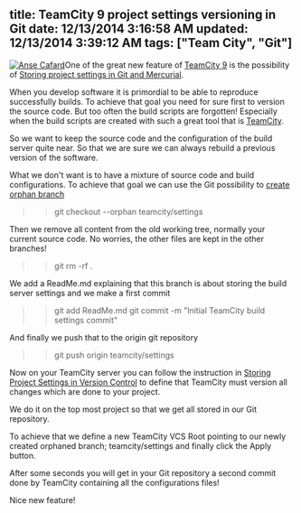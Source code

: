 title: TeamCity 9 project settings versioning in Git
date: 12/13/2014 3:16:58 AM
updated: 12/13/2014 3:39:12 AM
tags: ["Team City", "Git"]
---
[![Anse Cafard](https://farm8.staticflickr.com/7480/16005747085_1d45cdda13_m.jpg)](https://www.flickr.com/photos/laurentkempe/16005747085 "Anse Cafard by Laurent Kempé, on Flickr")One of the great new feature of [TeamCity 9](https://confluence.jetbrains.com/display/TCD9/What%27s+New+in+TeamCity+9.0) is the possibility of [Storing project settings in Git and Mercurial](https://confluence.jetbrains.com/display/TCD9/What%27s+New+in+TeamCity+9.0#What%27sNewinTeamCity9.0-StoringprojectsettingsinGitandMercurial).

When you develop software it is primordial to be able to reproduce successfully builds. To achieve that goal you need for sure first to version the source code. But too often the build scripts are forgotten! Especially when the build scripts are created with such a great tool that is [TeamCity](https://www.jetbrains.com/teamcity/).

So we want to keep the source code and the configuration of the build server quite near. So that we are sure we can always rebuild a previous version of the software.

What we don't want is to have a mixture of source code and build configurations. To achieve that goal we can use the Git possibility to [create orphan branch](http://git-scm.com/docs/git-checkout/)

> > git checkout --orphan teamcity/settings

Then we remove all content from the old working tree, normally your current source code. No worries, the other files are kept in the other branches!

> > git rm -rf .

We add a ReadMe.md explaining that this branch is about storing the build server settings and we make a first commit

> > git add ReadMe.md
> > git commit -m "Initial TeamCity build settings commit"

And finally we push that to the origin git repository

> > git push origin teamcity/settings

Now on your TeamCity server you can follow the instruction in [Storing Project Settings in Version Control](https://confluence.jetbrains.com/display/TCD9/Storing+Project+Settings+in+Version+Control) to define that TeamCity must version all changes which are done to your project.

We do it on the top most project so that we get all stored in our Git repository.

To achieve that we define a new TeamCity VCS Root pointing to our newly created orphaned branch; teamcity/settings and finally click the Apply button.

After some seconds you will get in your Git repository a second commit done by TeamCity containing all the configurations files!

Nice new feature!
